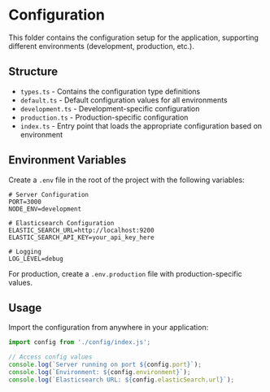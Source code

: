 # Configuration

This folder contains the configuration setup for the application, supporting different environments (development, production, etc.).

## Structure

- `types.ts` - Contains the configuration type definitions
- `default.ts` - Default configuration values for all environments
- `development.ts` - Development-specific configuration
- `production.ts` - Production-specific configuration
- `index.ts` - Entry point that loads the appropriate configuration based on environment

## Environment Variables

Create a `.env` file in the root of the project with the following variables:

```
# Server Configuration
PORT=3000
NODE_ENV=development

# Elasticsearch Configuration
ELASTIC_SEARCH_URL=http://localhost:9200
ELASTIC_SEARCH_API_KEY=your_api_key_here

# Logging
LOG_LEVEL=debug
```

For production, create a `.env.production` file with production-specific values.

## Usage

Import the configuration from anywhere in your application:

```typescript
import config from './config/index.js';

// Access config values
console.log(`Server running on port ${config.port}`);
console.log(`Environment: ${config.environment}`);
console.log(`Elasticsearch URL: ${config.elasticSearch.url}`);
```
